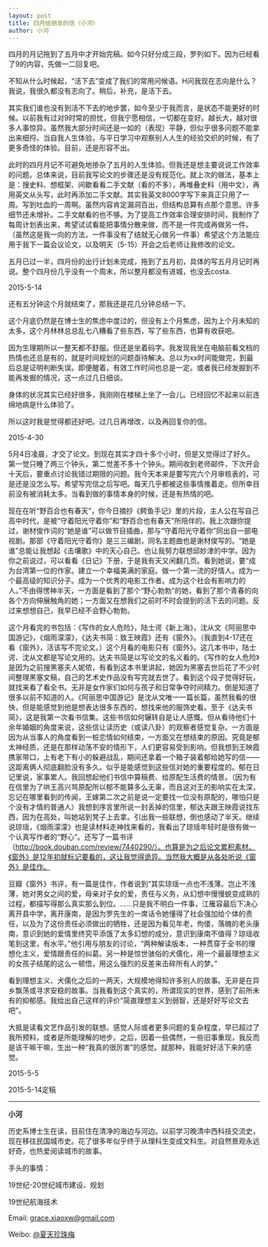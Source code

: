 ```yaml
---
layout: post
title: 四月给朋友的信（小河）
author: 小河
---
```

四月的月记拖到了五月中才开始完稿。如今只好分成三段，罗列如下。因为已经看了9的内容，先做一二回复吧。

不知从什么时候起，“活下去”变成了我们的常用问候语。H问我现在志向是什么？我说，我很久都没有志向了。稍后，补充，是活下去。

其实我们谁也没有到活不下去的地步罢，如今至少于我而言，是状态不能更好的时候。以前我有过对9时常的担忧，但我宁愿相信，一切都在变好。越长大，越对很多人事惊异。虽然我大部分时间还是一如的（表现）平静，但似乎很多问题不能拿出来细捋。当自我人生体验，与平日学习中观察别人人生的经验交织的时候，有了更多奇怪的体验。目前，还是形容不出。

此时的四月月记不可避免地掺杂了五月的人生体验。但我还是想主要说说工作效率的问题。总体来说，目前我写论文的步骤还是没有规范化。就上次的做法，基本上是：搜史料、想框架、间歇看看二手文献（看的不多），再堆叠史料（用中文），再用英文从头写，此时再添加二手文献。其实我英文8000字写下来真正只用了一周。写到吐血的一周啊。虽然内容肯定漏洞百出，但结构总算有点那个意思。许多细节还未增补。二手文献看的也不够。为了提高工作效率合理安排时间，我制作了每周计划表出来，希望试试看能把事情分散来做，而不是一件完成再做另一件。（虽然这是我一向的方法，一件事没有了结就无心做另一件事）希望这个方法能应用于我下一篇会议论文，以及明天（5-15）开会之后老师让我修改的论文。

五月已过一半，四月份的出行计划未完成，拖到了五月初，具体的写五月月记时再说。整个四月份几乎没有一个周末，所以整月都没有进城，也没去costa.

2015-5-14

还有五分钟这个月就结束了，那我还是花几分钟总结一下。

这个月底仍然是在博士生的焦虑中度过的，但没有上个月焦虑，因为上个月未知的太多，这个月林林总总乱七八糟看了些东西，写了些东西，也算有收获吧。

因为生理期所以一整天都不舒服。但还是坐着码字。我发现我坐在电脑前看文档的热情也还总是有的，就是时间规划的问题亟待解决。总以为xx时间能做完，到最后总是证明判断失误。即便醒着，有效工作时间也总是一定。或者我已经发掘到不能再发掘的情况，这一点过几日细谈。

身体的状况其实已经好很多，我刚刚在楼梯上坐了一会儿。已经回忆不起来以前连绵地病是什么体验了。

所以这时我是觉得都还好吧。过几日再增改，以及再回复你的信。

2015-4-30

5月4日凌晨，才交了论文。到现在其实才四十多个小时，但是又觉得过了好久。第一觉只睡了两三个钟头，第二觉差不多十个钟头。期间收到老师邮件，下次开会十天后，要重点讨论我错过期限的问题。我今天本来是要写完六个月审核表的，可是还是没怎么写。希望写完信之后写吧。每天几乎都被这些事情推着走。但所幸目前没有被消耗太多。当看到做的事情本身的时候，还是有热情的吧。

现在在听“野百合也有春天”，你今日摘抄《鳄鱼手记》里的片段，主人公在写自己高中时代，是被“守着阳光守着你”和“野百合也有春天”所陪伴的。我上次跟你提过，谢材俊作词的“她是谁”可以做节目插曲，那与“守着阳光守着你”同出自一部电视剧。那部《守着阳光守着你》是三三编剧，同名主题曲也是谢材俊写的。“她是谁”总能让我想起《击壤歌》中的天心自己。也让我努力联想邱妙津的中学。因为你之前说过，可以看看《日记》下册，于是我有天又闲翻几页。看到她说，要“成为台湾第一位的作家。建立一个幸福美满的家庭。做一个第一流的好情人。成为一个最高级的知识分子。成为一个优秀的电影工作者。成为这个社会有影响力的人。”不由得愣神半天，一方面是看到了那个“野心勃勃”的她，看到了那个青春的向各个方向伸展触角的她；一方面又在想我们之前时不时会提到的活下去的问题。反过来想想自己，我早已经不会野心勃勃。

这个月看完的书包括：《写作的女人危险》，陆士谔《新上海》，沈从文《阿丽思中国游记》，《烟雨濛濛》，《达夫书简：致王映霞》还有《窗外》。（我直到4-17还在看《窗外》，活该写不完论文。）这个月看的电影只有《窗外》。这几本书中，陆士谔、沈从文都是写论文用的。达夫书简是以写论文的名义看的。《写作的女人危险》是因为之前搜黑塞夫人妮侬，有看到这本书里讲起，她因为黑塞去世后花了不少时间整理黑塞文稿，自己的艺术史作品没有写完就去世了。看到这个段子觉得好玩，就找来看了看全书。无非是女作家们如何与孩子和日常争夺时间精力。倒是知道了很多以前不知道的人。《阿丽思中国游记》是沈从文唯一一篇长篇，虽然我看的很快，但是能感觉到他是想表达很多东西的，想找来他的服饰史看。至于《达夫书简》，这是我第一次看书信集。这些书信如何辗转自是让人感慨。但从看待他们十余年婚姻的角度来说，这些信让读历史（或读八卦）的观察者感觉复杂。一方面是因为从当事人的角度看到一桩恋情如何结束，一方面又在想结束的原因。究竟是郁太神经质，还是在那样动荡不安的情形下，人们更容易受到影响。但我想到王映霞携家带口，上有老下有小的躲避战乱，期间还拿着一个箱子装着郁给她写的信——这距离俩人彻底翻脸没有多久。似乎是能感觉到这些信对她的重要程度的。郁在日记里说，家事累人。我回想起他们书信中算稿费、给原配生活费的情景。（因为有在信里为了哄王高兴骂原配所以郁不能算多么无辜，而且这对王的影响实在太深，忘记在哪里看到的传闻，王嫁第二次之前是说一定要找一位没有原配的，哪怕只是个没有才情的普通人）我想到序言里所说一封丢掉的信里，郁达夫跟王映霞说找东西，因为在高处，叫她站到凳子上去拿。引出我一些联想，倒也感动了半天。继续说琼瑶，《烟雨濛濛》也是读材料走神找来看的，我看出了琼瑶年轻时是很有做一个认真写作者的“野心”。还写了一篇书评（http://book.douban.com/review/7440290/）。也算是为之后论文累积素材。《窗外》是12年初就标记要看的，这让我觉得诡异。当然我大概是从各处听说《窗外》是佳作。

豆瓣《窗外》书评，有一篇是佳作，作者说到“其实琼瑶一点也不浅薄。岂止不浅薄，她对男女之间的爱，母亲对子女的爱，责任与义务，从幻想中慢慢蜕变成熟的过程，都描写得那么真实那么到位。……只是我不明白一件事，江雁容最后下决心离开县中学，离开康南，是因为罗先生的一席话令她懂得了社会强加给个体的责任，以及为了这份责任必须做出的牺牲，还是因为看见年老，佝偻，落魄的老头康南，意识到她的爱情里终究平添饿了太多幻想的成分，意识到康南不值得？琼瑶收笔到这里，有水平。”他引用与朋友的讨论，“两种解读版本，一种贯穿于全书的理想化主义，爱情跟责任的纠葛。另一种是惊世骇俗的犬儒化，用一个最最理想主义的女孩子结尾的这么一顿悟，用这么强烈的反差来击碎所有人的梦。”

看到理想主义、犬儒化之后的一两天，大规模地得知许多别人的故事。无非是在异乡飘荡或寻求安稳的故事。当我看到这个真实的，所谓现实的世界，感到了前所未有的抑郁感。我给出自己这样的评价“简直理想主义到弱智，还是好好写论文去吧”。

大抵是读看文艺作品引发的联想。感觉人际或者更多问题的复杂程度，早已超过了我所预料，或者是所能理解的地步。之后，因着一些偶然，一些旧事重现，我反而是该干嘛干嘛，生出一种“我真的很厉害”的感觉。就那种，我能好好活下来的感觉。

2015-5-5

2015-5-14定稿


---
**小河**

历史系博士生在读，目前住在清净的海边与河边。以前学习晚清中西科技交流史，现在移往民国城市史。花了很多年似乎终于从理科生变成文科生。对自然景观永远好奇，也热爱阅读城市的故事。

手头的事情：

19世纪-20世纪城市建设、规划

19世纪航海技术

Email: [grace.xiaoxw@gmail.com](grace.xiaoxw@gmail.com "grace.xiaoxw@gmail.com")

Weibo: [@夏天珍珠梅](http://weibo.com/u/1668493177 "@夏天珍珠梅")
